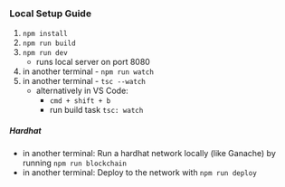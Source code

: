 ### Local Setup Guide
1) `npm install`
2) `npm run build`
3) `npm run dev`
    - runs local server on port 8080
4) in another terminal - `npm run watch`
5) in another terminal - `tsc --watch`
    - alternatively in VS Code:
        - `cmd + shift + b`
        - run build task `tsc: watch`

##### Hardhat
- in another terminal: Run a hardhat network locally (like Ganache) by running `npm run blockchain`
- in another terminal: Deploy to the network with `npm run deploy`